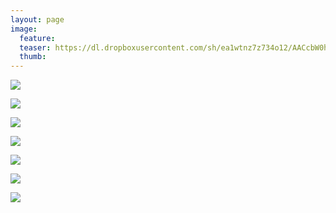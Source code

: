 ```yaml
---
layout: page
image:
  feature:
  teaser: https://dl.dropboxusercontent.com/sh/ea1wtnz7z734o12/AACcbW0hTU-LLtLtD6N6GKtoa/luontokuvat/talvi/DSC18187-245px.jpg
  thumb:
---
```


[![](https://dl.dropboxusercontent.com/sh/ea1wtnz7z734o12/AAATEnl0nZAKh664zSH0OIJ2a/luontokuvat/talvi/DSC18077-800px.jpg)](https://dl.dropboxusercontent.com/sh/ea1wtnz7z734o12/AAClVEhs7XyU9LgnXy1miE-ba/luontokuvat/talvi/DSC18077.jpg)

[![](https://dl.dropboxusercontent.com/sh/ea1wtnz7z734o12/AACezAqmmCuw4U2JsuFOLJxUa/luontokuvat/talvi/DSC18119-800px.jpg)](https://dl.dropboxusercontent.com/sh/ea1wtnz7z734o12/AACvQ-Us5kqLntOcEWrxOhb4a/luontokuvat/talvi/DSC18119.jpg)

[![](https://dl.dropboxusercontent.com/sh/ea1wtnz7z734o12/AABCi4namAs21ulu9HCJrd8Ra/luontokuvat/talvi/DSC18120-800px.jpg)](https://dl.dropboxusercontent.com/sh/ea1wtnz7z734o12/AACBs_pWgYF6tDzaEZ6SXkvUa/luontokuvat/talvi/DSC18120.jpg)

[![](https://dl.dropboxusercontent.com/sh/ea1wtnz7z734o12/AAAPXMo49AyFnm_IJVddidP9a/luontokuvat/talvi/DSC18124-800px.jpg)](https://dl.dropboxusercontent.com/sh/ea1wtnz7z734o12/AACrTOijeuGKyufoKb-ZfJRxa/luontokuvat/talvi/DSC18124.jpg)

[![](https://dl.dropboxusercontent.com/sh/ea1wtnz7z734o12/AAA6OGMOWW6HF-sYHjne-yWza/luontokuvat/talvi/DSC18126-800px.jpg)](https://dl.dropboxusercontent.com/sh/ea1wtnz7z734o12/AABn4inP3MuWiD9twdCfXzwTa/luontokuvat/talvi/DSC18126.jpg)

[![](https://dl.dropboxusercontent.com/sh/ea1wtnz7z734o12/AADnnjqcW88_ThkJQvpI7s94a/luontokuvat/talvi/DSC18503-800px.jpg)](https://dl.dropboxusercontent.com/sh/ea1wtnz7z734o12/AAD8Fit-jLZFV_d-xcrsjyLda/luontokuvat/talvi/DSC18503.jpg)

[![](https://dl.dropboxusercontent.com/sh/ea1wtnz7z734o12/AAAFJ0jF73tk9t-z2fDC97zba/luontokuvat/talvi/DSC18187-800px.jpg)](https://dl.dropboxusercontent.com/sh/ea1wtnz7z734o12/AACtKls3YqFAx9To24gIqpf0a/luontokuvat/talvi/DSC18187.jpg)
